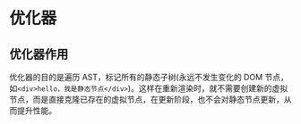 # 优化器

## 优化器作用

优化器的目的是遍历 AST，标记所有的静态子树(永远不发生变化的 DOM 节点，如`<div>hello，我是静态节点</div>`)。这样在重新渲染时，就不需要创建新的虚拟节点，而是直接克隆已存在的虚拟节点，在更新阶段，也不会对静态节点更新，从而提升性能。
